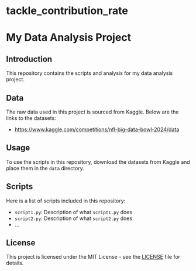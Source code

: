 # tackle_contribution_rate
# My Data Analysis Project

## Introduction
This repository contains the scripts and analysis for my data analysis project.

## Data
The raw data used in this project is sourced from Kaggle. Below are the links to the datasets:

- https://www.kaggle.com/competitions/nfl-big-data-bowl-2024/data

## Usage
To use the scripts in this repository, download the datasets from Kaggle and place them in the `data` directory.

## Scripts
Here is a list of scripts included in this repository:

- `script1.py`: Description of what `script1.py` does
- `script2.py`: Description of what `script2.py` does
- ...

## License
This project is licensed under the MIT License - see the [LICENSE](LICENSE) file for details.

